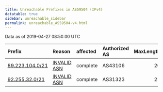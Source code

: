 ```yaml
---
title: Unreachable Prefixes in AS59504 (IPv4)
datatable: true
sidebar: unreachable_sidebar
permalink: unreachable_AS59504-v4.html
---
```


Data as of 2019-04-27 08:50:00 UTC


<div class="datatable-begin"></div>

| Prefix                                                   | Reason                                                                                                 | affected   | Authorized AS   |   MaxLength | Anchor                                         |   unreachable /24s |
|:---------------------------------------------------------|:-------------------------------------------------------------------------------------------------------|:-----------|:----------------|------------:|:-----------------------------------------------|-------------------:|
| [89.223.104.0/21](https://stat.ripe.net/89.223.104.0/21) | [INVALID ASN](https://rpki-validator.ripe.net/announcement-preview?asn=AS59504&prefix=89.223.104.0/21) | complete   | AS43106         |          20 | [RIPE](unreachable_RIPE_NCC_RPKI_Root-v4.html) |                  8 |
| [92.255.32.0/21](https://stat.ripe.net/92.255.32.0/21)   | [INVALID ASN](https://rpki-validator.ripe.net/announcement-preview?asn=AS59504&prefix=92.255.32.0/21)  | complete   | AS31323         |          21 | [RIPE](unreachable_RIPE_NCC_RPKI_Root-v4.html) |                  8 |

<div class="datatable-end"></div>